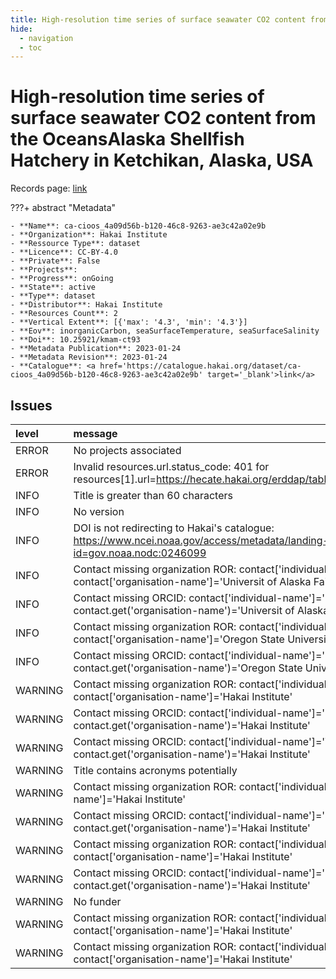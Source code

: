 ```yaml
---
title: High-resolution time series of surface seawater CO2 content from the OceansAlaska Shellfish Hatchery in Ketchikan, Alaska, USA
hide:
  - navigation
  - toc
---
```


# High-resolution time series of surface seawater CO2 content from the OceansAlaska Shellfish Hatchery in Ketchikan, Alaska, USA

Records page: <a href='https://catalogue.hakai.org/dataset/ca-cioos_4a09d56b-b120-46c8-9263-ae3c42a02e9b' target='_blank'>link</a>

???+ abstract "Metadata"

    - **Name**: ca-cioos_4a09d56b-b120-46c8-9263-ae3c42a02e9b 
    - **Organization**: Hakai Institute 
    - **Ressource Type**: dataset 
    - **Licence**: CC-BY-4.0 
    - **Private**: False 
    - **Projects**:  
    - **Progress**: onGoing 
    - **State**: active 
    - **Type**: dataset 
    - **Distributor**: Hakai Institute 
    - **Resources Count**: 2 
    - **Vertical Extent**: [{'max': '4.3', 'min': '4.3'}] 
    - **Eov**: inorganicCarbon, seaSurfaceTemperature, seaSurfaceSalinity 
    - **Doi**: 10.25921/kmam-ct93 
    - **Metadata Publication**: 2023-01-24 
    - **Metadata Revision**: 2023-01-24 
    - **Catalogue**: <a href='https://catalogue.hakai.org/dataset/ca-cioos_4a09d56b-b120-46c8-9263-ae3c42a02e9b' target='_blank'>link</a> 

<div id='map'></div>




## Issues
| level   | message                                                                                                                                          |
|:--------|:-------------------------------------------------------------------------------------------------------------------------------------------------|
| ERROR   | No projects associated                                                                                                                           |
| ERROR   | Invalid resources.url.status_code: 401 for resources[1].url=https://hecate.hakai.org/erddap/tabledap/HakaiKetchikanBoLResearch.html              |
| INFO    | Title is greater than 60 characters                                                                                                              |
| INFO    | No version                                                                                                                                       |
| INFO    | DOI is not redirecting to Hakai's catalogue: https://www.ncei.noaa.gov/access/metadata/landing-page/bin/iso?id=gov.noaa.nodc:0246099             |
| INFO    | Contact missing organization ROR:  contact['individual-name']='M. Monacci, Natalie' contact['organisation-name']='Universit of Alaska Fairbanks' |
| INFO    | Contact missing ORCID: contact['individual-name']='M. Monacci, Natalie' contact.get('organisation-name')='Universit of Alaska Fairbanks'         |
| INFO    | Contact missing organization ROR:  contact['individual-name']='Hales, Burke' contact['organisation-name']='Oregon State University'              |
| INFO    | Contact missing ORCID: contact['individual-name']='Hales, Burke' contact.get('organisation-name')='Oregon State University'                      |
| WARNING | Contact missing organization ROR:  contact['individual-name']='Evans, Wiley' contact['organisation-name']='Hakai Institute'                      |
| WARNING | Contact missing ORCID: contact['individual-name']='Evans, Wiley' contact.get('organisation-name')='Hakai Institute'                              |
| WARNING | Contact missing ORCID: contact['individual-name']='Weekes, Carrie' contact.get('organisation-name')='Hakai Institute'                            |
| WARNING | Title contains acronyms potentially                                                                                                              |
| WARNING | Contact missing organization ROR:  contact['individual-name']='' contact['organisation-name']='Hakai Institute'                                  |
| WARNING | Contact missing ORCID: contact['individual-name']='Pocock, Katie' contact.get('organisation-name')='Hakai Institute'                             |
| WARNING | Contact missing organization ROR:  contact['individual-name']='Evans, Wiley' contact['organisation-name']='Hakai Institute'                      |
| WARNING | Contact missing ORCID: contact['individual-name']='Evans, Wiley' contact.get('organisation-name')='Hakai Institute'                              |
| WARNING | No funder                                                                                                                                        |
| WARNING | Contact missing organization ROR:  contact['individual-name']='Weekes, Carrie' contact['organisation-name']='Hakai Institute'                    |
| WARNING | Contact missing organization ROR:  contact['individual-name']='Pocock, Katie' contact['organisation-name']='Hakai Institute'                     |


<script>
   document.addEventListener("DOMContentLoaded", function() {
    var map = L.map('map').setView([51.505, -125.09], 5);
    L.tileLayer('https://tile.openstreetmap.org/{z}/{x}/{y}.png', {
        maxZoom: 19,
        attribution: '&copy; <a href="http://www.openstreetmap.org/copyright">OpenStreetMap</a>'
    }).addTo(map);
    var geojsonFeature = {
        "type": "Feature",
        "properties": {
            "name" : "High-resolution time series of surface seawater CO2 content from the OceansAlaska Shellfish Hatchery in Ketchikan, Alaska, USA"
        },
        "geometry": {'type': 'Point', 'coordinates': [-131.5954, 55.315]}
    }
    L.geoJSON(geojsonFeature).addTo(map);
   })
</script>